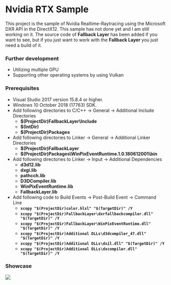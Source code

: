 # Nvidia RTX Sample
This project is the sample of Nvidia Realtime-Raytracing using the Microsoft DXR API in the DirectX12.
This sample has not done yet and I am still working on it.
The source code of **Fallback Layer** has been added if you want to see, but if you just want to work with the **Fallback Layer** you just need a build of it.


### Further development
* Utilizing multiple GPU
* Supporting other operating systems by using Vulkan
### Prerequisites
* Visual Studio 2017 version 15.8.4 or higher.
* Windows 10 October 2018 (17763) SDK.
* Add following directories to  C/C++ -> General -> Additional Include       Directories 
    * **$(ProjectDir)FallbackLayer\Include**
    * **$(IntDir)**
    * **$(ProjectDir)Packages**
* Add following directories to Linker -> General -> Additional Linker Directories
    * **$(ProjectDir)FallbackLayer**
    * **$(ProjectDir)Packages\WinPixEventRuntime.1.0.180612001\bin**
* Add following directories to Linker -> Input -> Additional Dependencies
    * **d3d12.lib**
    * **dxgi.lib**
    * **pathcch.lib**
    * **D3DCompiler.lib**
    * **WinPixEventRuntime.lib**
    * **FallbackLayer.lib**
* Add following code to Build Events -> Post-Build Event -> Command Line
    *  **`xcopy "$(ProjectDir)color.hlsl" "$(TargetDir)" /Y`**
    *  **`xcopy "$(ProjectDir)FallbackLayer\dxrfallbackcompiler.dll" "$(TargetDir)" /Y`**
    *  **`xcopy "$(ProjectDir)FallbackLayer\WinPixEventRuntime.dll" "$(TargetDir)" /Y`**
    *  **`xcopy "$(ProjectDir)Additional DLLs\d3dcompiler_47.dll" "$(TargetDir)" /Y`**
    *  **`xcopy "$(ProjectDir)Additional DLLs\dxil.dll" "$(TargetDir)" /Y`**
    *  **`xcopy "$(ProjectDir)Additional DLLs\dxcompiler.dll" "$(TargetDir)" /Y `**
### Showcase
![](sample.gif)
